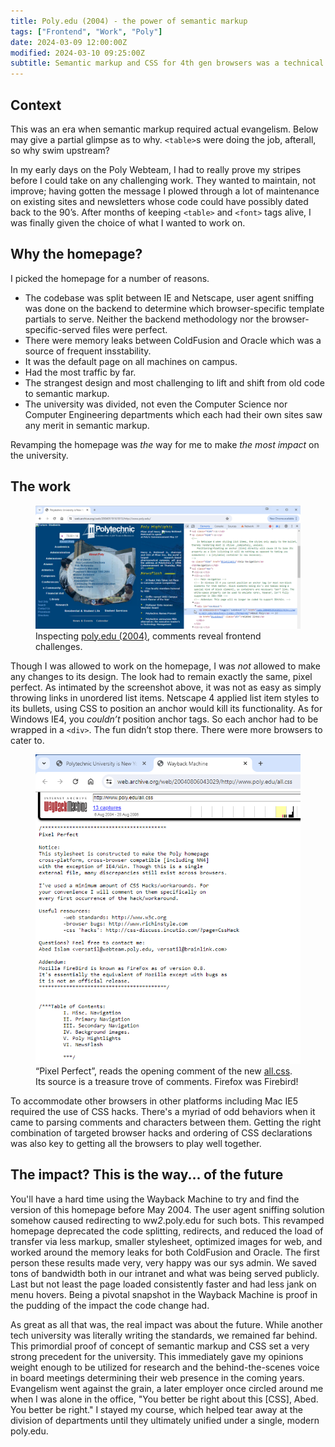 ```yaml
---
title: Poly.edu (2004) - the power of semantic markup
tags: ["Frontend", "Work", "Poly"]
date: 2024-03-09 12:00:00Z
modified: 2024-03-10 09:25:00Z
subtitle: Semantic markup and CSS for 4th gen browsers was a technical feat the university was not ready for.
---
```


## Context

This was an era when semantic markup required actual evangelism. Below may give a partial glimpse as to why. `<table>`s were doing the job, afterall, so why swim upstream?

In my early days on the Poly Webteam, I had to really prove my stripes before I could take on any challenging work. They wanted to maintain, not improve; having gotten the message I plowed through a lot of maintenance on existing sites and newsletters whose code could have possibly dated back to the 90&rsquo;s. After months of keeping `<table>` and `<font>` tags alive, I was finally given the choice of what I wanted to work on.

## Why the homepage?

I picked the homepage for a number of reasons.

- The codebase was split between IE and Netscape, user agent sniffing was done on the backend to determine which browser-specific template partials to serve. Neither the backend methodology nor the browser-specific-served files were perfect.
- There were memory leaks between ColdFusion and Oracle which was a source of frequent insstability.
- It was the default page on all machines on campus.
- Had the most traffic by far.
- The strangest design and most challenging to lift and shift from old code to semantic markup.
- The university was divided, not even the Computer Science nor Computer Engineering departments which each had their own sites saw any merit in semantic markup.

Revamping the homepage was _the_ way for me to make _the most impact_ on the university.

## The work

<!-- TODO: this pic needs to take up more room -->
<figure class="figure figure--img figure--img--body grid__figure grid__body-left-to-right-more">
  <a href="/blog-images/poly.edu-semantic-markup-cropped-optimized.png"><img
    src="/blog-images/poly.edu-semantic-markup-cropped-optimized.png"
    alt="Screenshot of inspecting poly.edu May 2004's menu"
    class="figure__img figure--img--body__img"
  /></a>
  <figcaption>Inspecting <a href="https://web.archive.org/web/20040519161813/http://www.poly.edu/">poly.edu (2004)</a>, comments reveal frontend challenges.</figcaption>
</figure>

Though I was allowed to work on the homepage, I was _not_ allowed to make any changes to its design. The look had to remain exactly the same, pixel perfect. As intimated by the screenshot above, it was not as easy as simply throwing links in unordered list items. Netscape 4 applied list item styles to its bullets, using CSS to position an anchor would kill its functionality. As for Windows IE4, you _couldn&rsquo;t_ position anchor tags. So each anchor had to be wrapped in a `<div>`. The fun didn&rsquo;t stop there. There were more browsers to cater to.

<figure class="figure figure--img figure--img--body grid__figure">
  <a href="/blog-images/poly.edu-all.css-cropped-optimized.png"><img
    src="/blog-images/poly.edu-all.css-cropped-optimized.png"
    alt="Screenshot of poly.edu's new all.css, shows helpful comments for future maintainers"
    class="figure__img figure--img--body__img"
  /></a>
  <figcaption>&ldquo;Pixel Perfect&rdquo;, reads the opening comment of the new <a href="https://web.archive.org/web/20040806043029/http://www.poly.edu/all.css">all.css</a>. Its source is a treasure trove of comments. Firefox was Firebird!</figcaption>
</figure>

To accommodate other browsers in other platforms including Mac IE5 required the use of CSS hacks. There's a myriad of odd behaviors when it came to parsing comments and characters between them. Getting the right combination of targeted browser hacks and ordering of CSS declarations was also key to getting all the browsers to play well together.

## The impact? This is the way... of the future

You'll have a hard time using the Wayback Machine to try and find the version of this homepage before May 2004. The user agent sniffing solution somehow caused redirecting to ww*2*.poly.edu for such bots. This revamped homepage deprecated the code splitting, redirects, and reduced the load of transfer via less markup, smaller stylesheet, optimized images for web, and worked around the memory leaks for both ColdFusion and Oracle. The first person these results made very, very happy was our sys admin. We saved tons of bandwidth both in our intranet and what was being served publicly. Last but not least the page loaded consistently faster and had less jank on menu hovers. Being a pivotal snapshot in the Wayback Machine is proof in the pudding of the impact the code change had.

As great as all that was, the real impact was about the future. While another tech university was literally writing the standards, we remained far behind. This primordial proof of concept of semantic markup and CSS set a very strong precedent for the university. This immediately gave my opinions weight enough to be utilized for research and the behind-the-scenes voice in board meetings determining their web presence in the coming years. Evangelism went against the grain, a later employer once circled around me when I was alone in the office, "You better be right about this [CSS], Abed. You better be right." I stayed my course, which helped tear away at the division of departments until they ultimately unified under a single, modern poly.edu.
